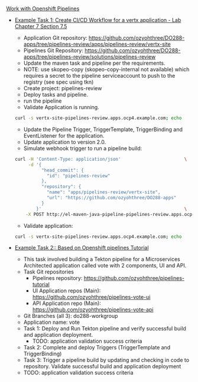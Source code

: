 [Work with Openshift Pipelines](https://role.rhu.redhat.com/rol-rhu/app/courses/do288-4.12/pages/ch07) 
- [Example Task 1: Create CI/CD Workflow for a vertx application - Lab Chapter 7 Section 7.5](https://role.rhu.redhat.com/rol-rhu/app/courses/do288-4.12/pages/ch07s05) 
    - Application Git repository: https://github.com/ozyohthree/DO288-apps/tree/pipelines-review/apps/pipelines-review/vertx-site
    - Pipelines Git Repository: https://github.com/ozyohthree/DO288-apps/tree/pipelines-review/solutions/pipelines-review
    - Update the maven task and pipeline per the requirements.
    - NOTE: use skopeo-copy (skopeo-copy-internal not available) which requires a secret to the pipeline serviceaccount to push to the registry (see spec using tkn)
    - Create project: pipelines-review
    - Deploy tasks and pipeline.
    - run the pipeline
    - Validate Application is running.
    ```bash
    curl -s vertx-site-pipelines-review.apps.ocp4.example.com; echo
    ```
    - Update the Pipeline Trigger, TriggerTemplate, TriggerBinding and EventListener for the application.
    - Update application to version 2.0.
    - Simulate webhook trigger to run a pipeline build:
    ```bash
    curl -H 'Content-Type: application/json'                        \
         -d '{                                                      
              "head_commit": {                                      
                "id": "pipelines-review"                            
              },                                                    
              "repository": {                                       
                "name": "apps/pipelines-review/vertx-site",         
                "url": "https://github.com/ozyohthree/DO288-apps"   
              }                                                     
            }'                                                      \
        -X POST http://el-maven-java-pipeline-pipelines-review.apps.ocp4.example.com
    ```
    - Validate application:
    ```bash
    curl -s vertx-site-pipelines-review.apps.ocp4.example.com; echo
    ```

- [Example Task 2:: Based on Openshift pipelines Tutorial](https://github.com/openshift/pipelines-tutorial) 
    - This task involved building a Tekton pipeline for a Microservices Architected application called vote with 2 components, UI and API.
    - Task Git repositories
        - Pipelines repository: https://github.com/ozyohthree/pipelines-tutorial  
        - UI Application repos (Main): https://github.com/ozyohthree/pipelines-vote-ui
        - API Application repo (Main): https://github.com/ozyohthree/pipelines-vote-api
    - Git Branches (all 3): do288-workgroup
    - Application name: vote 
    - Task 1: Deploy and Run Tekton pipeline and verify successful build and application deployment. 
        - TODO: application validation success criteria
    - Task 2: Complete and deploy Triggers (TriggerTemplate and TriggerBinding)
    - Task 3: Trigger a pipeline build by updating and checking in code to repository. Validate successful build and application deployment
    - TODO: application validation success criteria